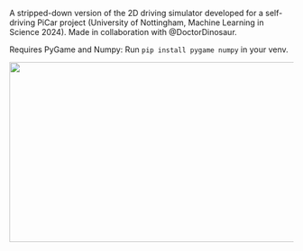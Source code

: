 A stripped-down version of the 2D driving simulator developed for a self-driving PiCar project (University of Nottingham, Machine Learning in Science 2024). Made in collaboration with @DoctorDinosaur.

Requires PyGame and Numpy: Run `pip install pygame numpy` in your venv.

<img src="https://github.com/jckpn/picar_sim/assets/14837124/ed9881c9-c938-412e-88e2-7bfd9418f02a" style="width: 550px; height: 320px;">
